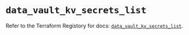 # `data_vault_kv_secrets_list`

Refer to the Terraform Registory for docs: [`data_vault_kv_secrets_list`](https://www.terraform.io/docs/providers/vault/d/kv_secrets_list).
